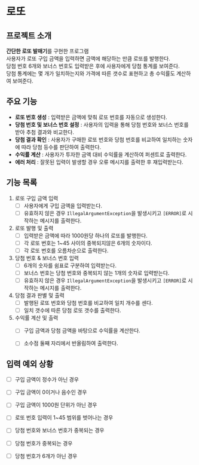 # 로또

## 프로젝트 소개
**간단한 로또 발매기**를 구현한 프로그램  
사용자가 로또 구입 금액을 입력하면 금액에 해당하는 만큼 로또를 발행한다.  
당첨 번호 6개와 보너스 번호도 입력받은 후에 사용자에게 당첨 통계를 보여준다.  
당첨 통계에는 몇 개가 일치하는지와 가격에 따른 갯수로 표현하고 총 수익률도 계산하여 보여준다.


## 주요 기능
- **로또 번호 생성** : 입력받은 금액에 맞춰 로또 번호를 자동으로 생성한다.
- **당첨 번호 및 보너스 번호 설정** : 사용자의 입력을 통해 당첨 번호와 보너스 번호를 받아 추첨 결과와 비교한다.
- **당첨 결과 확인** : 사용자가 구매한 로또 번호와 당첨 번호를 비교하여 일치하는 숫자에 따라 당첨 등수를 판단하여 출력한다.
- **수익률 계산** : 사용자가 투자한 금액 대비 수익률을 계산하여 퍼센트로 출력한다.
- **에러 처리** : 잘못된 입력이 발생할 경우 오류 메시지를 출력한 후 재입력받는다.


## 기능 목록
1. 로또 구입 금액 입력
   - [ ] 사용자에게 구입 금액을 입력받는다.
   - [ ] 유효하지 않은 경우 `IllegalArgumentException`을 발생시키고  `[ERROR]`로 시작하는 메시지를 출력한다.
2. 로또 발행 및 출력
   - [ ] 입력받은 금액에 따라 1000원당 하나의 로또를 발행한다.
   - [ ] 각 로또 번호는 1~45 사이의 중복되지않은 6개의 숫자이다.
   - [ ] 각 로또 번호를 오름차순으로 출력한다.
3. 당첨 번호 & 보너스 번호 입력
   - [ ] 6개의 숫자를 쉼표로 구분하여 입력받는다.
   - [ ] 보너스 번호는 당첨 번호와 중복되지 않는 1개의 숫자로 입력받는다.
   - [ ] 유효하지 않은 경우 `IllegalArgumentException`을 발생시키고  `[ERROR]`로 시작하는 메시지를 출력한다.
4. 당첨 결과 판별 및 출력
   - [ ] 발행된 로또 번호와 당첨 번호를 비교하여 일치 개수를 센다.
   - [ ] 일치 갯수에 따른 당첨 로또 갯수를 출력한다.
5. 수익률 계산 및 출력
   - [ ] 구입 금액과 당첨 금액을 바탕으로 수익률을 계산한다.
   - [ ] 소수점 둘째 자리에서 반올림하여 출력한다.



## 입력 예외 상황
- [ ] 구입 금액이 정수가 아닌 경우
- [ ] 구입 금액이 0이거나 음수인 경우
- [ ] 구입 금액이 1000원 단위가 아닌 경우
- [ ] 로또 번호 입력이 1~45 범위를 벗어나는 경우
- [ ] 당첨 번호와 보너스 번호가 중복되는 경우
- [ ] 당첨 번호가 중복되는 경우
- [ ] 당첨 번호가 6개가 아닌 경우


